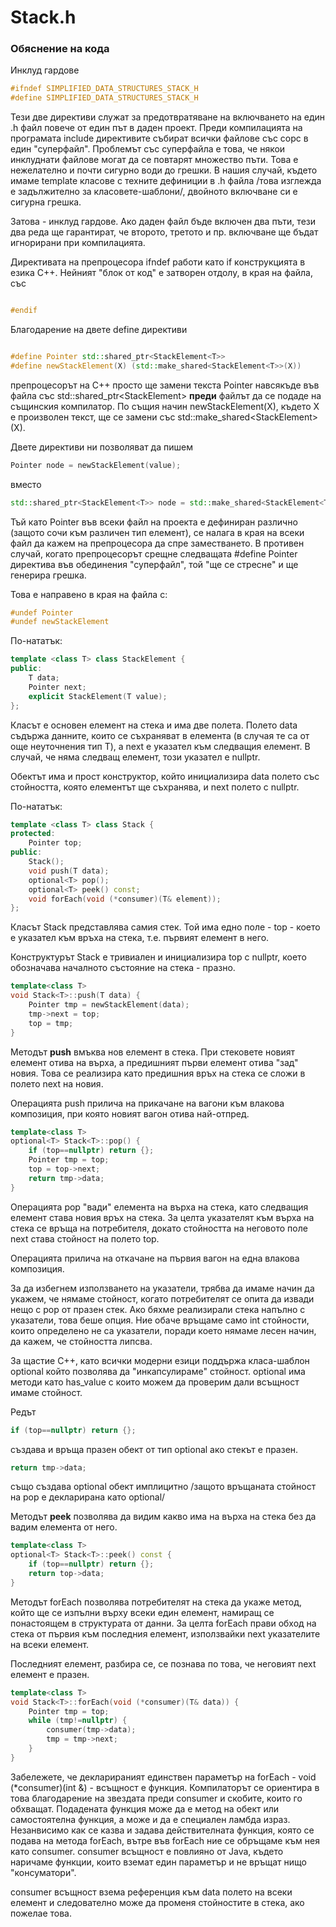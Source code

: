 # Stack.h

### Обяснение на кода

Инклуд гардове
```c++
#ifndef SIMPLIFIED_DATA_STRUCTURES_STACK_H
#define SIMPLIFIED_DATA_STRUCTURES_STACK_H
```

Тези две директиви служат за предотвратяване на включването на един .h файл повече от един път в даден проект.
Преди компилацията на програмата include директивите събират всички файлове със сорс в един "суперфайл". Проблемът със
суперфайла е това, че някои инклуднати файлове могат да се повтарят множество пъти.
Това е нежелателно и почти сигурно води до грешки. В нашия случай, където имаме template класове с техните дефиниции
в .h файла /това изглежда е задължително за класовете-шаблони/, двойното включване си е сигурна грешка.

Затова - инклуд гардове. Ако даден файл бъде включен два пъти, тези два реда ще гарантират, че второто, третото и пр.
включване ще бъдат игнорирани при компилацията.

Директивата на препроцесора ifndef работи като if конструкцията в езика C++. Нейният "блок от код" е затворен отдолу,
в края на файла, със

```c++

#endif

```

Благодарение на двете define директиви

```c++

#define Pointer std::shared_ptr<StackElement<T>>
#define newStackElement(X) (std::make_shared<StackElement<T>>(X))

```

препроцесорът на C++ просто ще замени текста Pointer навсякъде във
файла със std::shared_ptr<StackElement<T>> **преди** файлът да се подаде на същинския компилатор.
По същия начин newStackElement(X), където X е произволен текст, ще се замени със std::make_shared<StackElement<T>>(X).

Двете директиви ни позволяват да пишем
```c++
Pointer node = newStackElement(value);
```
вместо

```c++
std::shared_ptr<StackElement<T>> node = std::make_shared<StackElement<T>>(value);
```

Тъй като Pointer във всеки файл на проекта е дефиниран различно (защото сочи към различен тип елемент),
се налага в края на всеки файл да кажем на препроцесора да спре заместването. В противен случай, когато препроцесорът
срещне следващата #define Pointer директива във обединения "суперфайл", той "ще се стресне" и ще генерира грешка.

Това е направено в края на файла с:

```c++
#undef Pointer
#undef newStackElement
```

По-нататък:

```c++
template <class T> class StackElement {
public:
    T data;
    Pointer next;
    explicit StackElement(T value);
};
```

Класът е основен елемент на стека и има две полета. Полето data съдържа данните, които се съхраняват в елемента (в случая
те са от още неуточнения тип T), а next е указател към следващия елемент. В случай, че няма следващ елемент, този указател е nullptr.

Обектът има и прост конструктор, който инициализира data полето със стойността, която елементът ще съхранява, и next полето
с nullptr.

По-нататък:

```c++
template <class T> class Stack {
protected:
    Pointer top;
public:
    Stack();
    void push(T data);
    optional<T> pop();
    optional<T> peek() const;
    void forEach(void (*consumer)(T& element));
};
```

Класът Stack представлява самия стек. Той има едно поле - top - което е указател към връха на стека, т.е. първият елемент в него.

Конструктурът Stack е тривиален и инициализира top с nullptr, което обозначава началното състояние на стека - празно.

```c++
template<class T>
void Stack<T>::push(T data) {
    Pointer tmp = newStackElement(data);
    tmp->next = top;
    top = tmp;
}
```

Методът **push** вмъква нов елемент в стека. При стековете новият елемент отива на върха, а предишният първи елемент отива "зад" новия.
Това се реализира като предишния връх на стека се сложи в полето next на новия.

Операцията push прилича на прикачане на вагони към влакова композиция, при която новият вагон отива най-отпред.

```c++
template<class T>
optional<T> Stack<T>::pop() {
    if (top==nullptr) return {};
    Pointer tmp = top;
    top = top->next;
    return tmp->data;
}
```

Операцията pop "вади" елемента на върха на стека, като следващия елемент става новия връх на стека. За целта указателят
към върха на стека се връща на потребителя, докато стойността на неговото поле next става стойност на полето top.

Операцията прилича на откачане на първия вагон на една влакова композиция.

За да избегнем използването на указатели, трябва да имаме начин да укажем, че нямаме стойност, когато потребителят се опита
да извади нещо с pop от празен стек. Ако бяхме реализирали стека напълно с указатели, това беше опция.
Ние обаче връщаме само int стойности, които определено не са указатели, поради което нямаме лесен начин, да кажем,
че стойността липсва.

За щастие C++, като всички модерни езици поддържа класа-шаблон optional който позволява да "инкапсулираме" стойност.
optional има методи като has_value с които можем да проверим дали всъщност имаме стойност.

Редът
```c++
if (top==nullptr) return {};
```
създава и връща празен обект от тип optional ако стекът е празен.

```c++
return tmp->data;
```

също създава optional обект имплицитно /защото връщаната стойност на pop е декларирана като optional/


Методът **peek** позволява да видим какво има на върха на стека без да вадим елемента от него.
```c++
template<class T>
optional<T> Stack<T>::peek() const {
    if (top==nullptr) return {};
    return top->data;
}
```

Методът forEach позволява потребителят на стека да укаже метод, който ще се изпълни върху всеки един елемент,
намиращ се понастоящем в структурата от данни. За целта forEach прави обход на стека от първия към последния
елемент, използвайки next указателите на всеки елемент.

Последният елемент, разбира се, се познава по това, че неговият next елемент е празен.

```c++
template<class T>
void Stack<T>::forEach(void (*consumer)(T& data)) {
    Pointer tmp = top;
    while (tmp!=nullptr) {
        consumer(tmp->data);
        tmp = tmp->next;
    }
}
```

Забележете, че декларираният единствен параметър на forEach - void (*consumer)(int &) - всъщност е функция. Компилаторът
се ориентира в това благодарение на звездата преди consumer и скобите, които го обхващат. Подадената функция може да е
метод на обект или самостоятелна функция, а може и да е специален ламбда израз. Незанвисимо как се казва и задава
действителната функция, която се подава на метода forEach, вътре във forEach ние се обръщаме към нея като consumer.
consumer всъщност е повлияно от Java, където наричаме функции, които вземат един параметър и не връщат нищо "консуматори".

consumer всъщност взема референция към data полето на всеки елемент и следователно може да променя стойностите в стека,
ако пожелае това.

